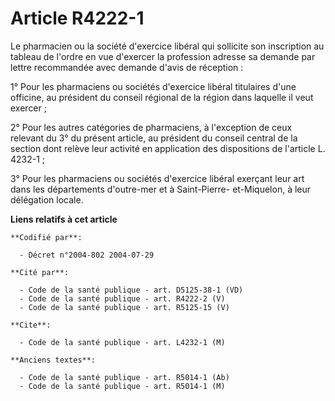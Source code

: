 # Article R4222-1

Le pharmacien ou la société d'exercice libéral qui sollicite son inscription au tableau de l'ordre en vue d'exercer la
profession adresse sa demande par lettre recommandée avec demande d'avis de réception :

1° Pour les pharmaciens ou sociétés d'exercice libéral titulaires d'une officine, au président du conseil régional de la
région dans laquelle il veut exercer ;

2° Pour les autres catégories de pharmaciens, à l'exception de ceux relevant du 3° du présent article, au président du
conseil central de la section dont relève leur activité en application des dispositions de l'article L. 4232-1 ;

3° Pour les pharmaciens ou sociétés d'exercice libéral exerçant leur art dans les départements d'outre-mer et à Saint-Pierre-
et-Miquelon, à leur délégation locale.

**Liens relatifs à cet article**

	**Codifié par**:

	  - Décret n°2004-802 2004-07-29

	**Cité par**:

	  - Code de la santé publique - art. D5125-38-1 (VD)
	  - Code de la santé publique - art. R4222-2 (V)
	  - Code de la santé publique - art. R5125-15 (V)

	**Cite**:

	  - Code de la santé publique - art. L4232-1 (M)

	**Anciens textes**:

	  - Code de la santé publique - art. R5014-1 (Ab)
	  - Code de la santé publique - art. R5014-1 (M)
